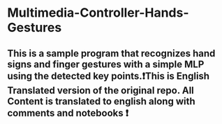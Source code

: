 # Multimedia-Controller-Hands-Gestures
## This is a sample program that recognizes hand signs and finger gestures with a simple MLP using the detected key points.❗This is English Translated version of the original repo. All Content is translated to english along with comments and notebooks ❗
